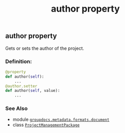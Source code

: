 ﻿---
title: author property
second_title: GroupDocs.Metadata for Python via .NET API References
description: 
type: docs
url: /python-net/groupdocs.metadata.formats.document/projectmanagementpackage/author/
is_root: false
weight: 150
---

## author property


Gets or sets the author of the project.
### Definition:
```python
@property
def author(self):
    ...
@author.setter
def author(self, value):
    ...
```

### See Also
* module [`groupdocs.metadata.formats.document`](../../)
* class [`ProjectManagementPackage`](/metadata/python-net/groupdocs.metadata.formats.document/projectmanagementpackage)
